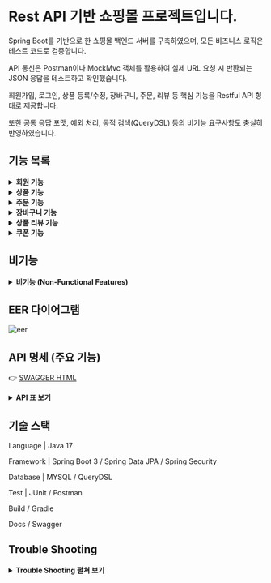 # Rest API 기반 쇼핑몰 프로젝트입니다.

Spring Boot를 기반으로 한 쇼핑몰 백엔드 서버를 구축하였으며, 모든 비즈니스 로직은 테스트 코드로 검증합니다.

API 통신은 Postman이나 MockMvc 객체를 활용하여 실제 URL 요청 시 반환되는 JSON 응답을 테스트하고 확인했습니다.

회원가입, 로그인, 상품 등록/수정, 장바구니, 주문, 리뷰 등 핵심 기능을 Restful API 형태로 제공합니다.  

또한 공통 응답 포맷, 예외 처리, 동적 검색(QueryDSL) 등의 비기능 요구사항도 충실히 반영하였습니다.


## 기능 목록
<details>
<summary><strong>회원 기능</strong></summary>

- 회원가입  
   - 사용자는 이메일, 비밀번호, 이름, 전화번호 등의 정보를 입력하여 회원 가입을 진행합니다.  
   - 회원 가입 시, 비밀번호는 암호화하여 저장됩니다.

- 로그인  
   - 사용자는 이메일과 비밀번호를 입력하여 로그인할 수 있습니다.  
   - 로그인 성공 시 JWT 토큰을 발급합니다.

- 회원 탈퇴  
   - 회원 탈퇴 시 실제 데이터 삭제 대신, MemberState(Enum)을 변경하여 Soft delete 처리합니다.  
   - 탈퇴한 회원은 로그인 및 서비스 이용이 불가능하며, 데이터는 보존됩니다. (추후 삭제 정책에 따라 완전 삭제 가능)

- 회원 상태 변경  
   - 관리자는 특정 회원의 상태(활성, 휴면, 탈퇴 등)를 변경할 수 있습니다.

</details>

</details>

<details>
<summary><strong>상품 기능</strong></summary>
   
- 상품 등록 / 수정 / 삭제  
   - 상품 정보를 등록하거나 수정, 삭제할 수 있습니다.

- 상품 검색  
   - 상품명 기반 검색 기능을 제공합니다.  
   - 가격대, 카테고리, 평점 필터링을 지원합니다.

- 상품 조회  
   - 전체 상품 목록을 페이징 방식으로 조회할 수 있습니다.

- 카테고리 등록  
   - 관리자가 상품 분류를 위한 카테고리를 생성할 수 있습니다.  
   - 카테고리는 계층 구조를 가질 수 있습니다.

- 전체 카테고리 조회  
   - 사용자 및 관리자가 전체 카테고리 목록을 조회할 수 있습니다.  

</details>

<details>
<summary><strong>주문 기능</strong></summary>

- 주문 생성  
   - 사용자는 상품을 선택하여 주문을 생성할 수 있습니다.  
   - 주문은 쿠폰, 회원 포인트, 상품 할인 등 할인가를 적용해서 생성할 수 있습니다.

- 주문 상태 변경  
   - 주문 생성 후, 관리자는 주문 상태(결제 완료, 배송 중, 배송 완료 등)를 변경할 수 있습니다.

- 주문 취소  
   - 사용자는 주문을 취소할 수 있습니다.

- 하나의 주문 상품 정보 조회  
   - 특정 주문에 대한 상세 정보를 조회할 수 있습니다. (상품명, 수량, 가격 등)

- 한 사람의 전체 주문 조회  
   - 로그인한 사용자는 본인의 모든 주문 내역을 조회할 수 있습니다.

- 전체 주문 조회 (관리자)  
   - 관리자가 전체 회원의 주문 내역을 조회할 수 있습니다.

</details>

<details><summary><strong>장바구니 기능</strong></summary>
   
- 장바구니에 상품 추가  
   - 사용자는 원하는 상품을 장바구니에 담을 수 있습니다.  
   - 상품 옵션과 수량을 함께 선택할 수 있습니다.

- 장바구니 상품 수량 수정  
   - 장바구니에 담긴 상품의 수량을 변경할 수 있습니다.

- 장바구니 상품 삭제  
   - 사용자는 장바구니에 담긴 상품을 삭제할 수 있습니다.

- 장바구니 목록 조회  
   - 현재 장바구니에 담긴 모든 상품을 조회할 수 있습니다.

- 장바구니 비우기  
   - 사용자는 장바구니에 담긴 모든 상품을 한 번에 삭제할 수 있습니다.
</details>


<details>
<summary><strong>상품 리뷰 기능</strong></summary>

- 상품 리뷰 작성  
   - 사용자는 상품에 대해 리뷰를 작성할 수 있습니다.  
   - 리뷰는 별점(평점)과 텍스트(내용)를 함께 작성할 수 있습니다.

- 상품 리뷰 수정  
   - 작성한 리뷰를 수정할 수 있습니다.  
   - 별점과 텍스트 내용을 모두 수정할 수 있습니다.

- 상품 리뷰 삭제  
   - 작성한 리뷰를 삭제할 수 있습니다.  

- 상품 리뷰 조회  
   - 상품별로 작성된 모든 리뷰를 조회할 수 있습니다.  
   - 리뷰 목록은 최신순, 평점순 등으로 정렬할 수 있습니다.

</details>

<details>
<summary><strong>쿠폰 기능</strong></summary>

- 쿠폰 발급  
   - 관리자는 쿠폰을 생성하고, 사용자가 직접 쿠폰을 발급받을 수 있습니다.
   - 쿠폰은 고정 할인 쿠폰, % 할인 쿠폰을 정책별로 관리합니다.

- 쿠폰 사용  
   - 주문 시 보유한 쿠폰을 선택하여 할인 혜택을 적용할 수 있습니다.  
   - 쿠폰 조건(최소 주문 금액, 유효기간 등)에 따라 사용 여부가 결정됩니다.

- 쿠폰 조회  
   - 사용자는 자신이 보유한 쿠폰 목록을 조회할 수 있습니다.  
   - 쿠폰 사용 여부(미사용, 사용 완료, 만료)도 함께 표시됩니다.

</details>


## 비기능

<details><summary><strong>비기능 (Non-Functional Features)</strong></summary>

- 공통 응답 포맷 적용 (ResponseEntity + ApiResponse)  
   - 모든 API는 `code`, `message`, `data`를 포함하는 일관된 응답 구조를 반환합니다.  
   - 클라이언트는 일관된 구조의 응답을 받아 통신할 수 있습니다.

- 체계적인 예외 처리 (Error 인터페이스 + Enum 코드 세분화)  
   - 비즈니스 예외를 구분하여 관리하는 Enum 클래스를 정의하여 예외를 세분화합니다.  
   - 클라이언트는 에러 코드와 메시지를 통해 정확한 오류 원인을 확인할 수 있습니다.

- Spring Security + JWT를 이용한 인증/인가 구현  
   - 로그인 시 Access Token, Refresh Token을 발급하고, 토큰을 통해 인증/인가를 수행합니다.  

- 스케줄러(Scheduler)를 통한 자동 작업 실행  
   - 특정 시간대에 동작하는 서비스 코드를 스케줄링하여 실행합니다.  
   - 예를 들어 쿠폰 만료 처리 및 리뷰 시스템의 정합성 보장을 위해서 실행됩니다.

- 데이터베이스 락을 이용한 동시성 제어  
   - 특정 기능에서 DB Level에서 비관적 락(Pessimistic Lock 등)을 적용합니다.  
   - 재고 초과 주문이나 중복 주문을 방지합니다.

- QueryDSL을 이용한 동적 검색 쿼리 작성  
   - 검색 조건(상품명, 가격, 카테고리 등)에 따라 동적으로 SQL 쿼리를 생성합니다.  
   - JPA Native Query의 가독성이 떨어진다고 판단하여 QueryDSL을 선택했습니다.

- MapStruct를 통한 DTO ↔ Entity 매핑 자동화  
   - DTO와 Entity 간의 매핑을 MapStruct 라이브러리로 관리합니다.
   - DTO를 이용하여 통신하여 순환 참조를 방지합니다.

- 테스트 코드 작성  
   - 테스트 코드를 작성하여 로직을 검증합니다.

</details>


## EER 다이어그램
![eer](https://github.com/user-attachments/assets/607f5d11-6356-44b3-8f71-1c52d53bead7)



## API 명세 (주요 기능)

👉 [SWAGGER HTML](https://kimwanho23.github.io/cofshop)
<details>
<summary><strong>API 표 보기</strong></summary>

**상품 (ItemController)**

| 기능 | Method | URL |
| --- | --- | --- |
| 많이 팔린 상품 조회 | GET | /api/item/populars |
| 상품 단건 조회 | GET | /api/item/{itemId} |
| 상품 등록 | POST | /api/item |
| 상품 검색 | POST | /api/item/search |
| 상품 수정 | PUT | /api/item/{itemId} |
| 상품 삭제 | DELETE | /api/item/{itemId} |

**주문 (OrderController)**

| 기능 | Method | URL |
| --- | --- | --- |
| 주문 상품 정보 조회 | GET | /api/orders/{orderId} |
| 내 주문 목록 조회 | GET | /api/orders/me |
| 전체 주문 목록 조회 | GET | /api/orders |
| 주문 생성 | POST | /api/orders |
| 주문 취소 | PATCH | /api/orders/{orderId}/cancel |
| 상품 구매 확정 | PATCH | /api/orders/{orderId}/confirm |

**회원 (MemberController)**

| 기능 | Method | URL |
| --- | --- | --- |
| 회원 정보 조회 | GET | /api/members/{memberId} |
| 전체 회원 목록 조회 | GET | /api/members |
| 회원 가입 | POST | /api/members/signup |
| 포인트 변경 | PATCH | /api/members/{memberId}/point |
| 회원 상태 변경 | PATCH | /api/members/{memberId}/state |
| 회원 탈퇴 | PATCH | /api/members/me/state |
| 비밀번호 변경 | PATCH | /api/members/me/password |

**장바구니 (CartController)**

| 기능 | Method | URL |
| --- | --- | --- |
| 장바구니 존재 여부 확인 | GET | /api/carts/me/exist |
| 장바구니 생성 | POST | /api/carts/me |
| 장바구니 삭제 | DELETE | /api/carts/me |

**장바구니 상품 (CartItemController)**

| 기능 | Method | URL |
| --- | --- | --- |
| 장바구니 목록 조회 | GET | /api/carts/me |
| 장바구니 총 금액 계산 | GET | /api/cart-items/me/total-price |
| 장바구니 상품 추가 | POST | /api/carts/me/items |
| 다수 상품 추가 | POST | /api/cart-items/me/items/list |
| 장바구니 상품 수량 변경 | PATCH | /api/cart-items/me/quantity |
| 장바구니 개별 상품 삭제 | DELETE | /api/carts/me/items/{itemOptionId} |
| 장바구니 전체 상품 삭제 | DELETE | /api/carts/me/items |

**보안 (AuthController)**

| 기능 | Method | URL |
| --- | --- | --- |
| Refresh Token 재발급 | POST | /api/auth/reissue |

**리뷰 (ReviewController)**

| 기능 | Method | URL |
| --- | --- | --- |
| 상품 리뷰 목록 조회 | GET | /api/reviews/items/{itemId} |
| 리뷰 등록 | POST | /api/reviews/items/{itemId} | <!-- reivews → reviews 오타 수정 -->
| 리뷰 수정 | PUT | /api/reviews/{reviewId} |
| 리뷰 삭제 | DELETE | /api/reviews/{reviewId} |

**쿠폰 (CouponController)**

| 기능 | Method | URL |
| --- | --- | --- |
| 전체 쿠폰 조회 | GET | /api/coupon |
| 쿠폰 단건 조회 | GET | /api/coupon/{couponId} |
| 쿠폰 생성 | POST | /api/coupon |
| 쿠폰 만료 처리 (스케줄러 관리) | PATCH | /api/coupon/expire |
| 쿠폰 상태 변경 | PATCH | /api/coupon/{couponId}/state |
| 쿠폰 취소 | PATCH | /api/coupon/{couponId}/cancel |

**회원 쿠폰 (MemberCouponController)**

| 기능 | Method | URL |
| --- | --- | --- |
| 내 쿠폰 목록 조회 | GET | /api/memberCoupon/me |
| 쿠폰 발급 | POST | /api/memberCoupon/me/{couponId} |
| 회원 쿠폰 만료 처리 (스케줄러 관리) | PATCH | /api/memberCoupon/expire |

**카테고리 (CategoryController)**

| 기능 | Method | URL |
| --- | --- | --- |
| 자식 카테고리 목록 조회 | GET | /api/categories/{categoryId}/children |
| 카테고리 경로 조회 | GET | /api/categories/{categoryId}/path |
| 전체 카테고리 목록 조회 | GET | /api/categories |
| 카테고리 등록 | POST | /api/categories |
| 카테고리 삭제 | DELETE | /api/categories/{id} |

**채팅방 (ChatRoomController) - 고객센터 1:1 채팅 서비스**

| 기능 | Method | URL |
| --- | --- | --- |
| 채팅방 생성 | POST | /api/chat-rooms |
| 상담사 채팅방 배정 | PATCH | /api/chat-rooms/{roomId}/join |
| 채팅방 종료 | PATCH | /api/chat-rooms/{roomId}/close |

**채팅 메시지 (ChatMessageController)**

| 기능 | Method | URL |
| --- | --- | --- |
| 채팅 메시지 목록 조회 | GET | /api/chat-messages/{roomId}/messages |

**통계 (StatisticsController)**

| 기능 | Method | URL |
| --- | --- | --- |
| 기간별 판매량 조회 | GET | /api/statistics/sales-between |
| 최근 7일 인기 상품 조회 | GET | /api/statistics/last-7days |
| 하루 판매량 조회 | GET | /api/statistics/daily-sales |

</details>

## 기술 스택
Language | Java 17

Framework | Spring Boot 3 / Spring Data JPA / Spring Security

Database |  MYSQL / QueryDSL

Test | JUnit / Postman

Build / Gradle

Docs / Swagger

## Trouble Shooting
<details><summary><strong>Trouble Shooting 펼쳐 보기</strong></summary>

## 이미지 저장

상품 업로드 시 추가 이미지를 함께 업로드할 수 있도록 구성했습니다.  
하나는 대표 이미지(썸네일)이며, 나머지는 쇼핑몰에서 흔히 볼 수 있는 상품 설명용 이미지들입니다.

초기에는 막연하게 DTO에 MultipartFile을 직접 포함시켰지만, 이는 잘못된 구조였습니다.  
DTO는 기본적으로 데이터 통신을 위한 객체이며, 프레임워크(SPRING)에 의존성을 가지지 않아야 합니다.  
이에 따라 DTO에는 이미지 파일 자체가 아닌, 이미지 이름이나 타입과 같은 메타데이터만 선언하도록 수정했습니다.

구조를 개선하면서 한 가지 고민이 생겼습니다.  
"서비스 단에서 업로드된 이미지가 어떤 상품에 매칭되는지, 순서만으로 구분할 수 있을까?" 하는 문제였습니다.  
단순 반복문만으로는 정확한 매칭이 어려울 수 있다고 판단하여,  
**Map** 구조를 도입하여 Key(이미지 정보)와 Value(실제 이미지 파일)를 매칭하는 방식으로 개선했습니다.

결과적으로 이미지 업로드 메서드는  
`Map<DTO(이미지 정보, DB에 저장할 데이터), IMAGE(실제 업로드할 파일)>`  
형태로 구성되어, 이미지 파일과 데이터의 일관성을 안전하게 유지할 수 있게 되었습니다.

---

### 핵심 정리

- 문제: DTO에 MultipartFile을 직접 담아 스프링 의존성이 발생
- 원인: DTO가 스프링에 종속되는 구조였음
- 해결:
  - DTO에는 파일 메타데이터만 선언
  - 서비스 단에서 파일 처리
  - Map<DTO, File> 구조로 명확한 매핑 구현

---

## 상품 수정

상품 수정 시 `OptimisticLockingFailureException`(버전 불일치) 오류가 발생했습니다.

상품은 이미지, 카테고리, 옵션 등 다양한 연관관계를 맺고 있으며,  
상품 ID를 기준으로 여러 테이블(상품, 이미지, 옵션, 카테고리)에서 수정 작업이 동시에 이루어져야 했습니다.

처음 수정 기능을 구현할 때는  
- 옵션은 삽입/삭제뿐만 아니라 기존 데이터의 변경 감지(update)가 필요했고,  
- 이미지는 실제 파일 업로드/삭제가 이루어져야 했습니다.  

이러한 다양한 요구사항을 하나의 메소드에서 처리하다 보니,  
특히 옵션 수정 과정에서 `OptimisticLockingFailureException` 이 발생했습니다.  
(옵션 수정 과정 중, 동일 엔티티에 대해 연속적인 변경이 이루어지면서 버전 충돌이 발생한 것으로 추정)

이를 해결하기 위해 다음과 같은 구조 개선을 적용했습니다.

1. 기존 옵션 수정 (`updateExist`)  
2. 신규 옵션 삽입 (`newOption`)  
3. 옵션 삭제 (`deleteOption`)  

**이 세 가지 작업을 각각 별도의 메소드로 분리하고**,  
최종적으로 `update` 메소드에서 이들을 호출하는 방식으로 변경했습니다.  

또한, 메소드 분리만으로 끝내지 않고,  
**전체 update 프로세스는 하나의 트랜잭션 안에서 실행되도록 구성**하여,  
다른 작업이 중간에 커밋된 후 롤백될 경우 발생할 수 있는 데이터 정합성 문제도 예방했습니다.

---

### 핵심 정리

- 문제: 상품 수정 시 `OptimisticLockingFailureException` 발생 (버전 충돌)
- 원인: 하나의 메소드 내에서 연속적인 변경 작업이 이루어짐
- 해결:
  - 옵션 수정/삽입/삭제 작업을 별도 메소드로 분리
  - 전체 과정을 하나의 트랜잭션으로 묶어 정합성 확보

---

## JPA N+1 문제

주문(Order)과 주문상품(OrderItem) 엔티티를 설계하면서,  
연관관계 매핑에 따른 `N+1 문제`를 경험했습니다.

주문 목록을 조회할 때 주문상품이 여러 개 연결되면,  
주문 수만큼 추가적인 SELECT 쿼리가 발생하여 성능 저하가 발생합니다.  
이는 실제 서비스 환경에서 심각한 부하를 초래할 수 있습니다.

N+1 문제를 해결하기 위해 기본적으로 FetchType.LAZY를 적용하고,  
필요한 경우 BatchSize 조절을 통해 성능을 개선했습니다.  
그러나 근본적인 해결을 위해 대부분 **FETCH JOIN** 쿼리를 사용하여 필요한 데이터를 한 번에 가져오는 방식을 적용했습니다.

---

### 핵심 정리

- 문제: 주문 조회 시 N+1 쿼리 문제 발생
- 원인: LAZY 로딩으로 인해 연관 데이터 조회 시 추가 SELECT 발생
- 해결:
  - 기본적으로 FetchType.LAZY 적용
  - 실질 조회 시 FETCH JOIN을 사용하여 한 번에 조회

---

## 시간 문제

DB에 저장되는 시간 정보가 내가 의도한 시간과 다르게 저장되는 문제가 발생했습니다.  
이는 기본적으로 데이터베이스가 `UTC` 시간대를 사용하기 때문이었습니다.

`application.properties` 설정 파일에  
`Time_Zone`을 `Asia/Seoul`로 설정하여,  
서버와 DB 간의 시간 차이를 해결했습니다.

---

### 핵심 정리

- 문제: DB에 저장되는 시간과 실제 시간이 다름
- 원인: 기본 시간대(UTC) 사용
- 해결:
  - 서버 Time_Zone을 Asia/Seoul로 설정

---

## 여러 스레드에서 동시에 주문이 들어온다면?

기본적인 주문 테스트는 성공했지만, 실제 서비스 환경에서 사용자 트래픽이 몰릴 경우를 고려해야 했습니다.  
이를 테스트하기 위해 임의로 10개의 스레드를 만들어 동시에 주문 요청을 보내보았습니다.
결과적으로 트랜잭션 경합이 발생하여 데드락이 발생했고,  
이를 해결하기 위해 주문 로직 내에서 **비관적 락(Pessimistic Lock)** 을 적용했습니다.  
이를 통해 재고 감소 등 동시성 문제가 발생하지 않도록 안전성을 확보했습니다.

---

### 핵심 정리

- 문제: 동시 주문 요청 시 데드락 발생
- 원인: 다수의 트랜잭션 경합
- 해결:
  - 주문 로직에 비관적 락(Pessimistic Lock) 적용

---

## 테스트 코드의 반복적인 사용

테스트 코드 작성 과정에서 `ObjectMapper`, `MockMvc` 등 공통적으로 사용되는 도구를  
각 테스트 클래스에서 반복적으로 작성하는 비효율적인 문제가 있었습니다.

또한, 멤버 로그인 상태가 필요한 상품 등록이나 장바구니 테스트에서는  
매번 토큰 발급 로직을 중복 작성해야 했습니다.

이 문제를 해결하기 위해 **공통 설정(Abstract Class)** 을 분리하여,  
필요한 기본 정보 세팅을 재사용할 수 있도록 개선했습니다.  
이를 통해 테스트 코드의 중복을 줄이고 유지보수성을 높일 수 있었습니다.

---

### 핵심 정리

- 문제: 테스트 코드에서 반복적인 세팅 코드 발생
- 원인: 공통 객체(ObjectMapper, MockMvc) 및 토큰 발급 로직 중복
- 해결:
  - 공통 설정을 Abstract Class로 분리하여 재사용성 강화

---

## ArgumentResolver 적용

토큰 인증 과정에서 사용자 식별을 보다 유연하게 처리하기 위해  
**커스텀 ArgumentResolver**를 구현했습니다.

Spring Security에서는 기본적으로 `@AuthenticationPrincipal` 어노테이션을 제공하지만,  
`CustomUserDetails`를 활용하여 멤버 상태(활성/비활성 여부, 마지막 로그인 날짜 등)를 쉽게 파악할 수 있도록 개선했습니다.

`loadUserByUsername` 메소드에서는 멤버의 로그인 가능 여부를 판별하여  
`CustomUserDetails`를 리턴하고,  
토큰 생성 시에는 최소한의 정보(식별자)만 추출하여 불필요한 DB 접근을 방지했습니다.

결국 서비스 로직에서는 토큰에 담긴 식별자를 이용해 필요한 시점에 DB 조회를 수행하여,  
비즈니스 로직에 안전하게 접근할 수 있도록 설계했습니다.

---

### 핵심 정리

- 문제: 토큰 기반 사용자 식별 과정 복잡
- 원인: 인증 과정에서 사용자 상태를 명확히 파악하기 어려움
- 해결:
  - Custom ArgumentResolver 도입
  - CustomUserDetails를 통해 사용자 상태를 직접 관리
  - 최소한의 토큰 정보로 인증 처리

</details>

